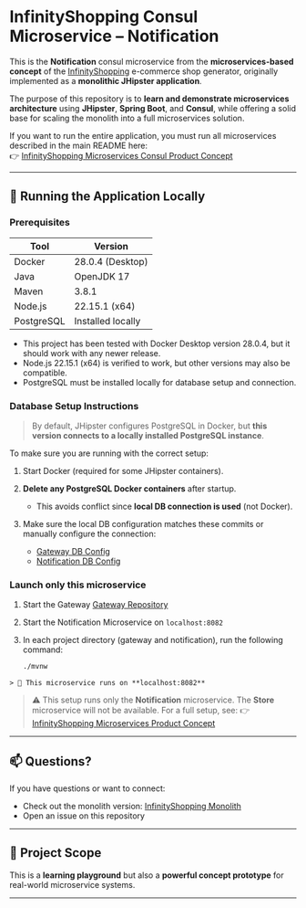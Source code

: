 # InfinityShopping Consul Microservice – Notification 

This is the **Notification** consul microservice from the **microservices-based concept** of the [InfinityShopping](https://github.com/PiotrZielonka/infinityshopping) e-commerce shop generator, originally implemented as a **monolithic JHipster application**.

The purpose of this repository is to **learn and demonstrate microservices architecture** using **JHipster**, **Spring Boot**, and **Consul**, while offering a solid base for scaling the monolith into a full microservices solution.

If you want to run the entire application, you must run all microservices described in the main README here:  
👉 [InfinityShopping Microservices Consul Product Concept](https://github.com/PiotrZielonka/infinityshopping-microservices-consul-product-concept)

---

## 🧪 Running the Application Locally

### Prerequisites

| Tool       | Version           |
| ---------- | ----------------- |
| Docker     | 28.0.4 (Desktop)  |
| Java       | OpenJDK 17        |
| Maven      | 3.8.1             |
| Node.js    | 22.15.1 (x64)     |
| PostgreSQL | Installed locally |

* This project has been tested with Docker Desktop version 28.0.4, but it should work with any newer release.
* Node.js 22.15.1 (x64) is verified to work, but other versions may also be compatible.
* PostgreSQL must be installed locally for database setup and connection.

### Database Setup Instructions

> By default, JHipster configures PostgreSQL in Docker, but **this version connects to a locally installed PostgreSQL instance**.

To make sure you are running with the correct setup:

1. Start Docker (required for some JHipster containers).
2. **Delete any PostgreSQL Docker containers** after startup.

    * This avoids conflict since **local DB connection is used** (not Docker).
3. Make sure the local DB configuration matches these commits or manually configure the connection:

    * [Gateway DB Config](https://github.com/PiotrZielonka/infinityshopping-consul-gateway/commit/a78424f55258a30ed59372e8554d5ec19483e350)
    * [Notification DB Config](https://github.com/PiotrZielonka/infinityshopping-microservice-consul-notification/commit/2c4cdfb871243390a84d6f67f35086b6013ebd5f)

### Launch only this microservice

1. Start the Gateway  [Gateway Repository](https://github.com/PiotrZielonka/infinityshopping-consul-gateway)   
2. Start the Notification Microservice on `localhost:8082`  
3. In each project directory (gateway and notification), run the following command:

   ```bash
   ./mvnw
````
> 🧭 This microservice runs on **localhost:8082**
````
> ⚠️ This setup runs only the **Notification** microservice. The **Store** microservice will not be available.
> For a full setup, see:
> 👉 [InfinityShopping Microservices Product Concept](https://github.com/PiotrZielonka/infinityshopping-microservices-consul-product-concept)

---

## 📫 Questions?

If you have questions or want to connect:

* Check out the monolith version: [InfinityShopping Monolith](https://github.com/PiotrZielonka/infinityshopping) 
* Open an issue on this repository

---

## 🔭 Project Scope

This is a **learning playground** but also a **powerful concept prototype** for real-world microservice systems.

---